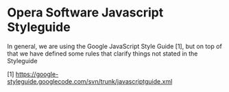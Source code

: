 Opera Software Javascript Styleguide
===================================

In general, we are using the Google JavaScript Style Guide [1], but on top of that we have defined some rules that clarify things not stated in the Styleguide

[1] https://google-styleguide.googlecode.com/svn/trunk/javascriptguide.xml
